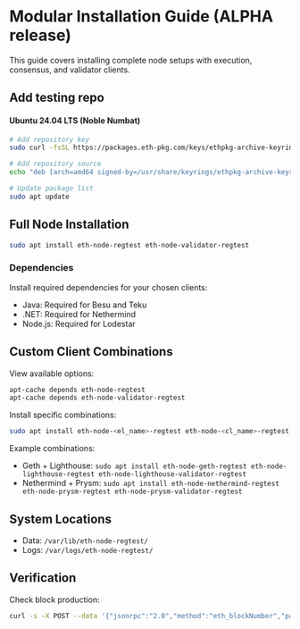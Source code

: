 # Modular Installation Guide (ALPHA release)

This guide covers installing complete node setups with execution, consensus, and validator clients.

## Add testing repo 

#### Ubuntu 24.04 LTS (Noble Numbat)
```bash
# Add repository key
sudo curl -fsSL https://packages.eth-pkg.com/keys/ethpkg-archive-keyring.asc -o /usr/share/keyrings/ethpkg-archive-keyring.asc

# Add repository source
echo "deb [arch=amd64 signed-by=/usr/share/keyrings/ethpkg-archive-keyring.asc] http://packages.eth-pkg.com/noble-testing $(lsb_release -cs) main" | sudo tee /etc/apt/sources.list.d/ethpkg.list

# Update package list
sudo apt update
```

## Full Node Installation
```bash
sudo apt install eth-node-regtest eth-node-validator-regtest
```

### Dependencies
Install required dependencies for your chosen clients:
- Java: Required for Besu and Teku
- .NET: Required for Nethermind
- Node.js: Required for Lodestar

## Custom Client Combinations
View available options:
```bash
apt-cache depends eth-node-regtest
apt-cache depends eth-node-validator-regtest
```

Install specific combinations:
```bash
sudo apt install eth-node-<el_name>-regtest eth-node-<cl_name>-regtest eth-node-<validator_name>-validator
```

Example combinations:
- Geth + Lighthouse: `sudo apt install eth-node-geth-regtest eth-node-lighthouse-regtest eth-node-lighthouse-validator-regtest`
- Nethermind + Prysm: `sudo apt install eth-node-nethermind-regtest eth-node-prysm-regtest eth-node-prysm-validator-regtest`

## System Locations
- Data: `/var/lib/eth-node-regtest/`
- Logs: `/var/logs/eth-node-regtest/`

## Verification
Check block production:
```bash
curl -s -X POST --data '{"jsonrpc":"2.0","method":"eth_blockNumber","params":[],"id":0}' -H "Content-Type: application/json" http://localhost:8545
```